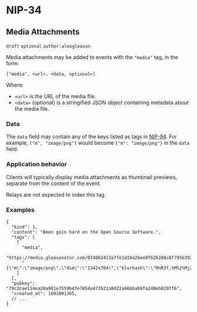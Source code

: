 NIP-34
======

Media Attachments
-----------------

`draft` `optional` `author:alexgleason`

Media attachments may be added to events with the `"media"` tag, in the form:

```
["media", <url>, <data, optional>]
```

Where:

- `<url>` is the URL of the media file.
- `<data>` (optional) is a stringified JSON object containing metadata about the media file.

### Data

The `data` field may contain any of the keys listed as tags in [NIP-94](./94.md). For example, `["m", "image/png"]` would become `{"m": "image/png"}` in the `data` field.

### Application behavior

Clients will typically display media attachments as thumbnail previews, separate from the content of the event.

Relays are not expected to index this tag.

### Examples

```json5
{
  "kind": 1,
  "content": "Been goin hard on the Open Source Software.",
  "tags": [
    [
      "media",
      "https://media.gleasonator.com/074862413a7fe1d18a2bee0f626280c8f795b392e9400419cc34ca4f3cb560ee.png",
      "{\"m\":\"image/png\",\"dim\":\"1342x704\",\"blurhash\":\"MnR3f,%M%2%MjZ~Wj@j[t7Rjs:ayfkj[WB\"}"
    ]
  ],
  "pubkey": "79c2cae114ea28a981e7559b4fe7854a473521a8d22a66bbab9fa248eb820ff6",
  "created_at": 1691091365,
  // ...
}
```
